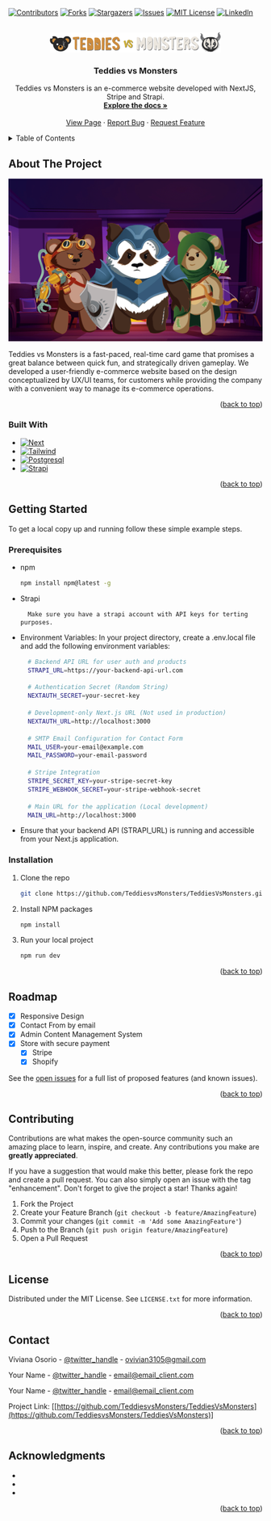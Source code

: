 <a name="readme-top"></a>

[![Contributors][contributors-shield]][contributors-url]
[![Forks][forks-shield]][forks-url]
[![Stargazers][stars-shield]][stars-url]
[![Issues][issues-shield]][issues-url]
[![MIT License][license-shield]][license-url]
[![LinkedIn][linkedin-shield]][linkedin-url]


<!-- PROJECT LOGO -->
<br />
<div align="center">
  <a href="https://github.com/TeddiesvsMonsters/TeddiesVsMonsters">
    <img src="assets/images/logo.png" alt="Logo" width="auto" height="40">
  </a>

<h3 align="center">Teddies vs Monsters</h3>

  <p align="center">
    Teddies vs Monsters is an e-commerce website developed with NextJS, Stripe and Strapi. 
    <br />
    <a href="https://github.com/TeddiesvsMonsters/TeddiesVsMonsters"><strong>Explore the docs »</strong></a>
    <br />
    <br />
    <a href="https://teddies-vs-monsters-frontend.vercel.app/">View Page</a>
    ·
    <a href="https://github.com/TeddiesvsMonsters/TeddiesVsMonsters/issues">Report Bug</a>
    ·
    <a href="https://github.com/TeddiesvsMonsters/TeddiesVsMonsters/issues">Request Feature</a>
  </p>
</div>


<!-- TABLE OF CONTENTS -->
<details>
  <summary>Table of Contents</summary>
  <ol>
    <li>
      <a href="#about-the-project">About The Project</a>
      <ul>
        <li><a href="#built-with">Built With</a></li>
      </ul>
    </li>
    <li>
      <a href="#getting-started">Getting Started</a>
      <ul>
        <li><a href="#prerequisites">Prerequisites</a></li>
        <li><a href="#installation">Installation</a></li>
      </ul>
    </li>
    <li><a href="#usage">Usage</a></li>
    <li><a href="#roadmap">Roadmap</a></li>
    <li><a href="#contributing">Contributing</a></li>
    <li><a href="#license">License</a></li>
    <li><a href="#contact">Contact</a></li>
    <li><a href="#acknowledgments">Acknowledgments</a></li>
  </ol>
</details>


<!-- ABOUT THE PROJECT -->
## About The Project

[![Product Name Screen Shot][product-screenshot]](https://teddies-vs-monsters-frontend.vercel.app/)

Teddies vs Monsters is a fast-paced, real-time card game that promises a great balance between quick fun, and strategically driven gameplay.
We developed a user-friendly e-commerce website based on the design conceptualized by UX/UI teams, for customers while providing the company with a convenient way to manage its e-commerce operations.

<p align="right">(<a href="#readme-top">back to top</a>)</p>



### Built With

* [![Next][Next.js]][Next-url]
* [![Tailwind][Tailwind.com]][Tailwind-url]
* [![Postgresql][psql.com]][Tailwind-url]
* [![Strapi][strapi.com]][strapi-url]


<p align="right">(<a href="#readme-top">back to top</a>)</p>



<!-- GETTING STARTED -->
## Getting Started

To get a local copy up and running follow these simple example steps.

### Prerequisites
* npm
  ```sh
  npm install npm@latest -g
  ```
* Strapi
  ```
    Make sure you have a strapi account with API keys for terting purposes.
  ```
* Environment Variables:
    In your project directory, create a .env.local file and add the following environment variables:
  ```sh
    # Backend API URL for user auth and products
    STRAPI_URL=https://your-backend-api-url.com

    # Authentication Secret (Random String)
    NEXTAUTH_SECRET=your-secret-key

    # Development-only Next.js URL (Not used in production)
    NEXTAUTH_URL=http://localhost:3000

    # SMTP Email Configuration for Contact Form
    MAIL_USER=your-email@example.com
    MAIL_PASSWORD=your-email-password

    # Stripe Integration
    STRIPE_SECRET_KEY=your-stripe-secret-key
    STRIPE_WEBHOOK_SECRET=your-stripe-webhook-secret

    # Main URL for the application (Local development)
    MAIN_URL=http://localhost:3000

  ```
* Ensure that your backend API (STRAPI_URL) is running and accessible from your Next.js application.

### Installation

1. Clone the repo
   ```sh
   git clone https://github.com/TeddiesvsMonsters/TeddiesVsMonsters.git
   ```
2. Install NPM packages
   ```sh
   npm install
   ```
3. Run your local project 
   ```sh
   npm run dev
   ```

<p align="right">(<a href="#readme-top">back to top</a>)</p>


<!-- ROADMAP -->
## Roadmap

- [x] Responsive Design
- [x] Contact From by email
- [x] Admin Content Management System
- [x] Store with secure payment
    - [x] Stripe 
    - [x] Shopify

See the [open issues](https://github.com/TeddiesvsMonsters/TeddiesVsMonsters/issues) for a full list of proposed features (and known issues).

<p align="right">(<a href="#readme-top">back to top</a>)</p>



<!-- CONTRIBUTING -->
## Contributing

Contributions are what makes the open-source community such an amazing place to learn, inspire, and create. Any contributions you make are **greatly appreciated**.

If you have a suggestion that would make this better, please fork the repo and create a pull request. You can also simply open an issue with the tag "enhancement".
Don't forget to give the project a star! Thanks again!

1. Fork the Project
2. Create your Feature Branch (`git checkout -b feature/AmazingFeature`)
3. Commit your changes (`git commit -m 'Add some AmazingFeature'`)
4. Push to the Branch (`git push origin feature/AmazingFeature`)
5. Open a Pull Request

<p align="right">(<a href="#readme-top">back to top</a>)</p>



<!-- LICENSE -->
## License

Distributed under the MIT License. See `LICENSE.txt` for more information.

<p align="right">(<a href="#readme-top">back to top</a>)</p>



<!-- CONTACT -->
## Contact

Viviana Osorio - [@twitter_handle](https://twitter.com/iamvvan_) - ovivian3105@gmail.com

Your Name - [@twitter_handle](https://twitter.com/twitter_handle) - email@email_client.com

Your Name - [@twitter_handle](https://twitter.com/twitter_handle) - email@email_client.com

Project Link: [[https://github.com/TeddiesvsMonsters/TeddiesVsMonsters](https://github.com/TeddiesvsMonsters/TeddiesVsMonsters)]

<p align="right">(<a href="#readme-top">back to top</a>)</p>



<!-- ACKNOWLEDGMENTS -->
## Acknowledgments

* []()
* []()
* []()

<p align="right">(<a href="#readme-top">back to top</a>)</p>



<!-- MARKDOWN LINKS & IMAGES -->
<!-- https://www.markdownguide.org/basic-syntax/#reference-style-links -->
[contributors-shield]: https://img.shields.io/github/contributors/TeddiesvsMonsters/TeddiesVsMonsters.svg?style=for-the-badge
[contributors-url]: https://github.com/TeddiesvsMonsters/TeddiesVsMonsters/graphs/contributors
[forks-shield]: https://img.shields.io/github/forks/TeddiesvsMonsters/TeddiesVsMonsters.svg?style=for-the-badge
[forks-url]: https://github.com/TeddiesvsMonsters/TeddiesVsMonsters/network/members
[stars-shield]: https://img.shields.io/github/stars/TeddiesvsMonsters/TeddiesVsMonsters.svg?style=for-the-badge
[stars-url]: https://github.com/TeddiesvsMonsters/TeddiesVsMonsters/stargazers
[issues-shield]: https://img.shields.io/github/issues/TeddiesvsMonsters/TeddiesVsMonsters.svg?style=for-the-badge
[issues-url]: https://github.com/TeddiesvsMonsters/TeddiesVsMonsters/issues
[license-shield]: https://img.shields.io/github/license/TeddiesvsMonsters/TeddiesVsMonsters.svg?style=for-the-badge
[license-url]: https://github.com/TeddiesvsMonsters/TeddiesVsMonsters/blob/master/LICENSE.txt
[linkedin-shield]: https://img.shields.io/badge/-LinkedIn-black.svg?style=for-the-badge&logo=linkedin&colorB=555
[linkedin-url]: https://linkedin.com/in/linkedin_username
[product-screenshot]: assets/images/hero.png


[Next.js]: https://img.shields.io/badge/next.js-000000?style=for-the-badge&logo=nextdotjs&logoColor=white
[Next-url]: https://nextjs.org/

[JQuery.com]: https://img.shields.io/badge/jQuery-0769AD?style=for-the-badge&logo=jquery&logoColor=white
[JQuery-url]: https://jquery.com 
[Tailwind.com]:https://img.shields.io/badge/Tailwind-0769AD?style=for-the-badge&logo=tailwindcss&logoColor=white
[Tailwind-url]:https://tailwindcss.com/

[psql.com]:https://img.shields.io/badge/Postgresql-336791?style=for-the-badge&logo=postgresql&logoColor=white
[posql-url]:https://www.postgresql.org/
[strapi.com]:https://img.shields.io/badge/Strapi-4945FF?style=for-the-badge&logo=strapi&logoColor=white
[strapi-url]:https://strapi.io/
